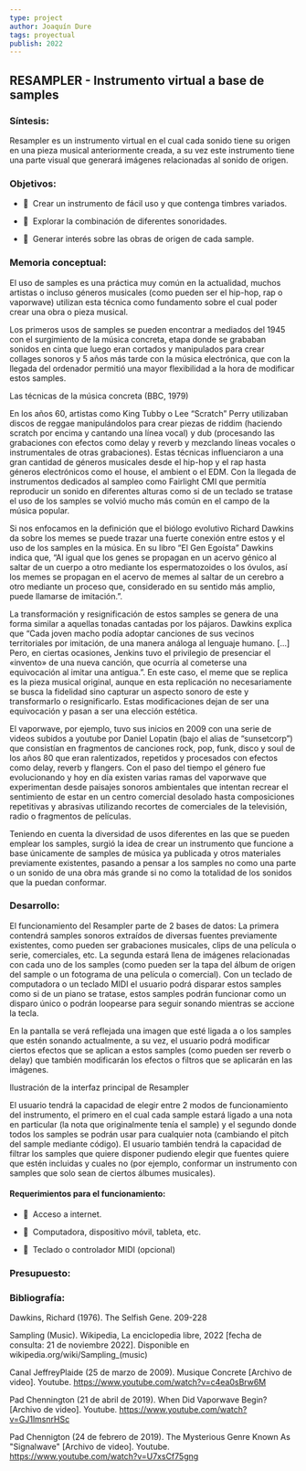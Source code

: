 ```yaml
---
type: project
author: Joaquín Dure
tags: proyectual
publish: 2022
---
```

## RESAMPLER  - Instrumento virtual a base de samples 

### Síntesis:

Resampler es un instrumento virtual en el cual cada sonido tiene su origen en una pieza musical anteriormente creada, a su vez este instrumento tiene una parte visual que generará imágenes relacionadas al sonido de origen.

### Objetivos:

-   Crear un instrumento de fácil uso y que contenga timbres variados.
    
-   Explorar la combinación de diferentes sonoridades.
    
-   Generar interés sobre las obras de origen de cada sample.
    
### Memoria conceptual:
    
El uso de samples es una práctica muy común en la actualidad, muchos artistas o incluso géneros musicales (como pueden ser el hip-hop, rap o vaporwave) utilizan esta técnica como fundamento sobre el cual poder crear una obra o pieza musical.
    
Los primeros usos de samples se pueden encontrar a mediados del 1945 con el surgimiento de la música concreta, etapa donde se grababan sonidos en cinta que luego eran cortados y manipulados para crear collages sonoros y 5 años más tarde con la música electrónica, que con la llegada del ordenador permitió una mayor flexibilidad a la hora de modificar estos samples.

Las técnicas de la música concreta (BBC, 1979)

En los años 60, artistas como King Tubby o Lee “Scratch” Perry utilizaban discos de reggae manipulándolos para crear piezas de riddim (haciendo scratch por encima y cantando una línea vocal) y dub (procesando las grabaciones con efectos como delay y reverb y mezclando líneas vocales o instrumentales de otras grabaciones). Estas técnicas influenciaron a una gran cantidad de géneros musicales desde el hip-hop y el rap hasta géneros electrónicos como el house, el ambient o el EDM. Con la llegada de instrumentos dedicados al sampleo como Fairlight CMI que permitía reproducir un sonido en diferentes alturas como si de un teclado se tratase el uso de los samples se volvió mucho más común en el campo de la música popular.

Si nos enfocamos en la definición que el biólogo evolutivo Richard Dawkins da sobre los memes se puede trazar una fuerte conexión entre estos y el uso de los samples en la música. En su libro “El Gen Egoísta” Dawkins indica que, “Al igual que los genes se propagan en un acervo génico al saltar de un cuerpo a otro mediante los espermatozoides o los óvulos, así los memes se propagan en el acervo de memes al saltar de un cerebro a otro mediante un proceso que, considerado en su sentido más amplio, puede llamarse de imitación.”.

La transformación y resignificación de estos samples se genera de una forma similar a aquellas tonadas cantadas por los pájaros. Dawkins explica que “Cada joven macho podía adoptar canciones de sus vecinos territoriales por imitación, de una manera análoga al lenguaje humano. [...] Pero, en ciertas ocasiones, Jenkins tuvo el privilegio de presenciar el «invento» de una nueva canción, que ocurría al cometerse una equivocación al imitar una antigua.”. En este caso, el meme que se replica es la pieza musical original, aunque en esta replicación no necesariamente se busca la fidelidad sino capturar un aspecto sonoro de este y transformarlo o resignificarlo. Estas modificaciones dejan de ser una equivocación y pasan a ser una elección estética.

El vaporwave, por ejemplo, tuvo sus inicios en 2009 con una serie de videos subidos a youtube por Daniel Lopatin (bajo el alias de “sunsetcorp”) que consistían en fragmentos de canciones rock, pop, funk, disco y soul de los años 80 que eran ralentizados, repetidos y procesados con efectos como delay, reverb y flangers. Con el paso del tiempo el género fue evolucionando y hoy en día existen varias ramas del vaporwave que experimentan desde paisajes sonoros ambientales que intentan recrear el sentimiento de estar en un centro comercial desolado hasta composiciones repetitivas y abrasivas utilizando recortes de comerciales de la televisión, radio o fragmentos de películas.

Teniendo en cuenta la diversidad de usos diferentes en las que se pueden emplear los samples, surgió la idea de crear un instrumento que funcione a base únicamente de samples de música ya publicada y otros materiales previamente existentes, pasando a pensar a los samples no como una parte o un sonido de una obra más grande si no como la totalidad de los sonidos que la puedan conformar.

### Desarrollo:

El funcionamiento del Resampler parte de 2 bases de datos: La primera contendrá samples sonoros extraídos de diversas fuentes previamente existentes, como pueden ser grabaciones musicales, clips de una película o serie, comerciales, etc. La segunda estará llena de imágenes relacionadas con cada uno de los samples (como pueden ser la tapa del álbum de origen del sample o un fotograma de una película o comercial). Con un teclado de computadora o un teclado MIDI el usuario podrá disparar estos samples como si de un piano se tratase, estos samples podrán funcionar como un disparo único o podrán loopearse para seguir sonando mientras se accione la tecla.

En la pantalla se verá reflejada una imagen que esté ligada a o los samples que estén sonando actualmente, a su vez, el usuario podrá modificar ciertos efectos que se aplican a estos samples (como pueden ser reverb o delay) que también modificarán los efectos o filtros que se aplicarán en las imágenes.

Ilustración de la interfaz principal de Resampler

El usuario tendrá la capacidad de elegir entre 2 modos de funcionamiento del instrumento, el primero en el cual cada sample estará ligado a una nota en particular (la nota que originalmente tenía el sample) y el segundo donde todos los samples se podrán usar para cualquier nota (cambiando el pitch del sample mediante código). El usuario también tendrá la capacidad de filtrar los samples que quiere disponer pudiendo elegir que fuentes quiere que estén incluidas y cuales no (por ejemplo, conformar un instrumento con samples que solo sean de ciertos álbumes musicales).

#### Requerimientos para el funcionamiento:

-   Acceso a internet.
    
-   Computadora, dispositivo móvil, tableta, etc.
    
-   Teclado o controlador MIDI (opcional)
    

### Presupuesto:

### Bibliografía:

Dawkins, Richard (1976). The Selfish Gene. 209-228  

Sampling (Music). Wikipedia, La enciclopedia libre, 2022 [fecha de consulta: 21
de noviembre 2022]. Disponible en wikipedia.org/wiki/Sampling_(music)  

Canal JeffreyPlaide (25 de marzo de 2009). Musique Concrete [Archivo de
video]. Youtube. https://www.youtube.com/watch?v=c4ea0sBrw6M  

Pad Chennington (21 de abril de 2019). When Did Vaporwave Begin? [Archivo
de video]. Youtube. https://www.youtube.com/watch?v=GJ1lmsnrHSc

Pad Chennigton (24 de febrero de 2019). The Mysterious Genre Known As "Signalwave" [Archivo de video]. Youtube. https://www.youtube.com/watch?v=U7xsCf75gng

